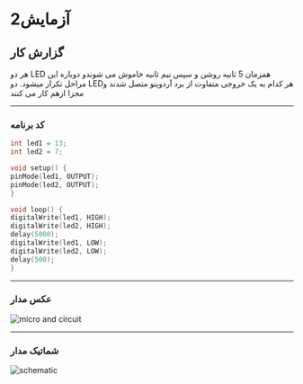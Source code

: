 # آزمایش2

## گزارش کار

هر دو LED همزمان 5 ثانیه روشن و سپس نیم ثانیه خاموش می شوندو دوباره این مراحل تکرار میشود. دو LEDهر کدام به یک خروجی متفاوت از برد آردوینو متصل شدند و مجزا ازهم کار می کنند  

---

### کد برنامه

```cpp
int led1 = 13;
int led2 = 7;

void setup() {
pinMode(led1, OUTPUT);
pinMode(led2, OUTPUT);
}

void loop() {
digitalWrite(led1, HIGH);   
digitalWrite(led2, HIGH);   
delay(5000);
digitalWrite(led1, LOW);
digitalWrite(led2, LOW);    
delay(500);
}
```

---

### عکس مدار

![micro and circuit](/media/microprocessor_3.gif)

---

### شماتیک مدار

![schematic](/media/schematic_1.jpg)
